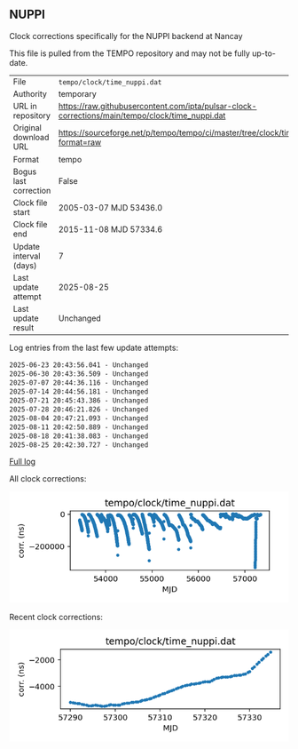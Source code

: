 
## NUPPI

Clock corrections specifically for the NUPPI backend at Nancay

This file is pulled from the TEMPO repository and may not be fully
up-to-date.

|     |     |
|:--- |:--- |
| File | `tempo/clock/time_nuppi.dat` |
| Authority | temporary |
| URL in repository | <https://raw.githubusercontent.com/ipta/pulsar-clock-corrections/main/tempo/clock/time_nuppi.dat> |
| Original download URL | <https://sourceforge.net/p/tempo/tempo/ci/master/tree/clock/time_nuppi.dat?format=raw> |
| Format | tempo |
| Bogus last correction | False |
| Clock file start | 2005-03-07 MJD 53436.0 |
| Clock file end | 2015-11-08 MJD 57334.6 |
| Update interval (days) | 7 |
| Last update attempt | 2025-08-25 |
| Last update result | Unchanged |

Log entries from the last few update attempts:
```
2025-06-23 20:43:56.041 - Unchanged
2025-06-30 20:43:36.509 - Unchanged
2025-07-07 20:44:36.116 - Unchanged
2025-07-14 20:44:56.181 - Unchanged
2025-07-21 20:45:43.386 - Unchanged
2025-07-28 20:46:21.826 - Unchanged
2025-08-04 20:47:21.093 - Unchanged
2025-08-11 20:42:50.889 - Unchanged
2025-08-18 20:41:38.083 - Unchanged
2025-08-25 20:42:30.727 - Unchanged
```
[Full log](https://raw.githubusercontent.com/ipta/pulsar-clock-corrections/main/log/tempo/clock/time_nuppi.dat.log)


All clock corrections:

![plot of all clock corrections](time_nuppi.dat.png "All corrections")

Recent clock corrections:

![plot of recent clock corrections](time_nuppi.dat.short.png "Recent corrections")

